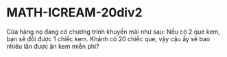 # MATH-ICREAM-20div2
Cửa hàng nọ đang có chương trình khuyến mãi như sau: Nếu có 2 que kem, bạn sẽ đổi được 1 chiếc kem. Khánh có 20 chiếc que, vậy cậu ấy sẽ bao nhiêu lần được ăn kem miễn phí?
